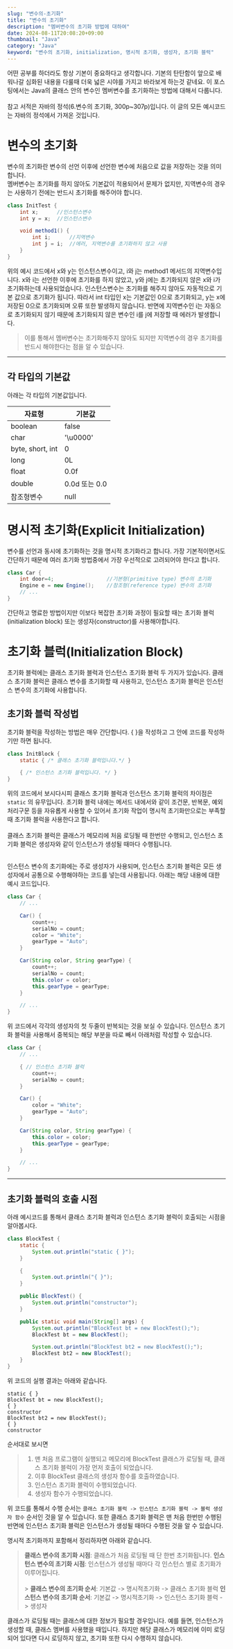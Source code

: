 ```yaml
---
slug: "변수의-초기화"
title: "변수의 초기화"
description: "멤버변수의 초기화 방법에 대하여"
date: 2024-08-11T20:08:20+09:00
thumbnail: "Java"
category: "Java"
keyword: "변수의 초기화, initialization, 명시적 초기화, 생성자, 초기화 블럭"
---
```


어떤 공부를 하더라도 항상 기본이 중요하다고 생각합니다. 기본의 탄탄함이 앞으로 배워나갈 심화된 내용을 다룰때 더욱 넓은 시야를 가지고 바라보게 하는것 같네요.
이 포스팅에서는 Java의 클래스 안의 변수인 멤버변수를 초기화하는 방법에 대해서 다룹니다.  
<br>
참고 서적은 자바의 정석(6.변수의 초기화, 300p~307p)입니다. 이 글의 모든 예시코드는 자바의 정석에서 가져온 것입니다.

# 변수의 초기화

변수의 초기화란 변수의 선언 이후에 선언한 변수에 처음으로 값을 저장하는 것을 의미합니다.  
멤버변수는 초기화를 하지 않아도 기본값이 적용되어서 문제가 없지만, 지역변수의 경우는 사용하기 전에는 반드시 초기화를 해주어야 합니다.

```java
class InitTest {
    int x;      //인스턴스변수
    int y = x;  //인스턴스변수

    void method1() {
        int i;      //지역변수
        int j = i;  //에러, 지역변수를 초기화하지 않고 사용
    }
}
```

위의 예시 코드에서 x와 y는 인스턴스변수이고, i와 j는 method1 메서드의 지역변수입니다.
x와 i는 선언한 이후에 초기화를 하지 않았고, y와 j에는 초기화되지 않은 x와 i가 초기화하는데 사용되었습니다.
인스턴스변수는 초기화를 해주지 않아도 자동적으로 기본 값으로 초기화가 됩니다. 따라서 int 타입인 x는 기본값인 0으로 초기화되고,
y는 x에 저장된 0으로 초기화되며 오류 또한 발생하지 않습니다. 반면에 지역변수인 i는 자동으로 초기화되지 않기 때문에 초기화되지 않은 변수인 i를
j에 저장할 때 에러가 발생합니다.  

> 이를 통해서 멤버변수는 초기화해주지 않아도 되지만 지역변수의 경우 초기화를 반드시 해야한다는 점을 알 수 있습니다.

---

## 각 타입의 기본값

아래는 각 타입의 기본값입니다.

| 자료형           | 기본값        |
| ---------------- | ------------- |
| boolean          | false         |
| char             | '\u0000'      |
| byte, short, int | 0             |
| long             | 0L            |
| float            | 0.0f          |
| double           | 0.0d 또는 0.0 |
| 참조형변수       | null          |

# 명시적 초기화(Explicit Initialization)

변수를 선언과 동시에 초기화하는 것을 명시적 초기화라고 합니다. 가장 기본적이면서도 간단하기 때문에 여러 초기화 방법중에서 가장 우선적으로 고려되어야 한다고 합니다.

```java
class Car {
    int door=4;                 //기본형(primitive type) 변수의 초기화
    Engine e = new Engine();    //참조형(reference type) 변수의 초기화
    // ...
}
```

간단하고 명료한 방법이지만 이보다 복잡한 초기화 과정이 필요할 때는 초기화 블럭(initialization block) 또는 생성자(constructor)를 사용해야합니다.

# 초기화 블럭(Initialization Block)

초기화 블럭에는 클래스 초기화 블럭과 인스턴스 초기화 블럭 두 가지가 있습니다. 클래스 초기화 블럭은 클래스 변수를 초기화할 때 사용하고,
인스턴스 초기화 블럭은 인스턴스 변수의 초기화에 사용합니다.

## 초기화 블럭 작성법

초기화 블럭을 작성하는 방법은 매우 간단합니다. { }을 작성하고 그 안에 코드를 작성하기만 하면 됩니다.

```java
class InitBlock {
    static { /* 클래스 초기화 블럭입니다.*/ }

    { /* 인스턴스 초기화 블럭입니다. */ }
}
```

위의 코드에서 보시다시피 클래스 초기화 블럭과 인스턴스 초기화 블럭의 차이점은 `static` 의 유무입니다.
초기화 블럭 내에는 메서드 내에서와 같이 조건문, 반복문, 예외처리구문 등을 자유롭게 사용할 수 있어서
초기화 작업이 명시적 초기화만으로는 부족할 때 초기화 블럭을 사용한다고 합니다.  
<br>
클래스 초기화 블럭은 클래스가 메모리에 처음 로딩될 때 한번만 수행되고, 인스턴스 초기화 블럭은 생성자와 같이 인스턴스가 생성될 때마다 수행됩니다.

<br>
인스턴스 변수의 초기화에는 주로 생성자가 사용되며, 인스턴스 초기화 블럭은 모든 생성자에서 공통으로 수행해야하는 코드를 넣는데 사용됩니다.
아래는 해당 내용에 대한 예시 코드입니다.

```java
class Car {
    // ...

    Car() {
        count++;
        serialNo = count;
        color = "White";
        gearType = "Auto";
    }

    Car(String color, String gearType) {
        count++;
        serialNo = count;
        this.color = color;
        this.gearType = gearType;
    }

    // ...
}

```

위 코드에서 각각의 생성자의 첫 두줄이 반복되는 것을 보실 수 있습니다. 인스턴스 초기화 블럭을 사용해서 중복되는 해당 부분을 따로 빼서 아래처럼 작성할 수 있습니다.

```java
class Car {
    // ...

    { // 인스턴스 초기화 블럭
        count++;
        serialNo = count;
    }

    Car() {
        color = "White";
        gearType = "Auto";
    }

    Car(String color, String gearType) {
        this.color = color;
        this.gearType = gearType;
    }

    // ...
}
```

<hr>

## 초기화 블럭의 호출 시점

아래 예시코드를 통해서 클래스 초기화 블럭과 인스턴스 초기화 블럭이 호출되는 시점을 알아봅시다.

```java
class BlockTest {
    static {
        System.out.println("static { }");
    }

    {
        System.out.println("{ }");
    }

    public BlockTest() {
        System.out.println("constructor");
    }

    public static void main(String[] args) {
        System.out.println("BlockTest bt = new BlockTest();");
        BlockTest bt = new BlockTest();

        System.out.println("BlockTest bt2 = new BlockTest();");
        BlockTest bt2 = new BlockTest();
    }
}
```

위 코드의 실행 결과는 아래와 같습니다.

```
static { }
BlockTest bt = new BlockTest();
{ }
constructor
BlockTest bt2 = new BlockTest();
{ }
constructor
```

순서대로 보시면

> 1. 맨 처음 프로그램이 실행되고 메모리에 BlockTest 클래스가 로딩될 때, 클래스 초기화 블럭이 가장 먼저 호출이 되었습니다.
> 2. 이후 BlockTest 클래스의 생성자 함수를 호출하였습니다.
> 3. 인스턴스 초기화 블럭이 수행되었습니다.
> 4. 생성자 함수가 수행되었습니다.

위 코드를 통해서 수행 순서는 `클래스 초기화 블럭 -> 인스턴스 초기화 블럭 -> 블럭 생성자 함수` 순서인 것을 알 수 있습니다.
또한 클래스 초기화 블럭은 맨 처음 한번만 수행된 반면에 인스턴스 초기화 블럭은 인스턴스가 생성될 때마다 수행된 것을 알 수 있습니다.

명시적 초기화까지 포함해서 정리하자면 아래와 같습니다.

> **클래스 변수의 초기화 시점**: 클래스가 처음 로딩될 때 단 한번 초기화됩니다.
> **인스턴스 변수의 초기화 시점**: 인스턴스가 생성될 때마다 각 인스턴스 별로 초기화가 이루어집니다.  
> <br> > **클래스 변수의 초기화 순서**: 기본값 -> 명시적초기화 -> 클래스 초기화 블럭
> **인스턴스 변수의 초기화 순서**: 기본값 -> 명시적초기화 -> 인스턴스 초기화 블럭 -> 생성자

클래스가 로딩될 때는 클래스에 대한 정보가 필요할 경우입니다. 예를 들면, 인스턴스가 생성할 때, 클래스 멤버를 사용했을 때입니다.
하지만 해당 클래스가 메모리에 이미 로딩되어 있다면 다시 로딩하지 않고, 초기화 또한 다시 수행하지 않습니다.
